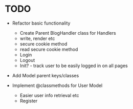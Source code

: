 # TODO
* Refactor basic functionality
  * Create Parent BlogHandler class for Handlers
  * write, render etc
  * secure cookie method
  * read secure cookie method
  * Login
  * Logout
  * Init? - track user to be easily logged in on all pages

* Add Model parent keys/classes
* Implement @classmethods for User Model
  * Easier user info retrieval etc
  * Register

